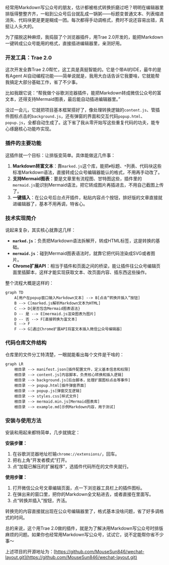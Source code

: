 经常用Markdown写公众号的朋友，估计都被格式转换折磨过吧？明明在编辑器里排版得整整齐齐，一粘到公众号后台就乱成一锅粥——标题变普通文本、列表缩进消失、代码块更是更是糊成一团。每次都得手动调格式，费时不说还容易出错，真挺让人头大的。

为了摆脱这种麻烦，我捣鼓了个浏览器插件，用Trae 2.0开发的，能把Markdown一键转成公众号能用的格式，直接插进编辑器里，亲测好用。

### 开发工具：Trae 2.0

这次开发全靠Trae 2.0帮忙，这工具是真挺智能的。它是个带AI的IDE，最牛的是有Agent AI自动编程功能——简单说就是，我用大白话告诉它我要啥，它就能帮我搞定大部分基础工作，省了不少事。

比如我跟它说：“帮我做个谷歌浏览器插件，能把Markdown转成微信公众号的富文本，还得支持Mermaid图表，最后能自动插进编辑器里。”

没过一会儿，它就把项目基本框架搭好了，像处理转换逻辑的`content.js`、管插件图标点击的`background.js`，还有弹窗的界面和交互代码`popup.html`、`popup.js`，全都自动生成了。这下省了我从零开始写这些重复代码的功夫，能专心琢磨核心功能咋实现。

### 插件的主要功能

这插件就一个目标：让排版变简单。具体能做这几件事：

1. **Markdown转富文本**：靠`marked.js`这个库，能把`#`标题、`*`列表、代码块这些标准Markdown语法，直接转成公众号编辑器能认的格式，不用再手动改了。
2. **支持Mermaid图表**：要是文章里有流程图、甘特图这些，插件里的`mermaid.js`能识别Mermaid语法，把它转成图片再插进去，不用自己截图上传了。
3. **一键插入**：在公众号后台点开插件，粘贴内容点个按钮，排好版的文章直接就进编辑器了，基本不用再调，特省心。

### 技术实现简介

说起来复杂，其实核心就靠这几样：

- **`marked.js`**：负责把Markdown语法拆解开，转成HTML标签，这是转换的基础。
- **`mermaid.js`**：碰到Mermaid图表语法时，就靠它把代码渲染成SVG或者图片。
- **Chrome扩展API**：相当于插件和页面之间的桥梁，能让插件往公众号编辑页面里插脚本，这样才能实现获取文本、改页面内容、插东西这些操作。

整个流程大概是这样的：

```mermaid
graph TD
    A[用户在popup窗口输入Markdown文本] --> B[点击“转换并插入”按钮]
    B --> C[marked.js解析Markdown文本为HTML]
    C --> D{是否包含Mermaid图表语法}
    D -- 是 --> E[mermaid.js渲染图表为图片]
    D -- 否 --> F[直接转换为富文本]
    E --> F
    F --> G[通过Chrome扩展API将富文本插入微信公众号编辑器]
```

### 代码仓库文件结构

仓库里的文件分工特清楚，一眼就能看出每个文件是干啥的：

```mermaid
graph LR
    根目录 --> manifest.json[插件配置文件，定义基本信息和权限]
    根目录 --> content.js[内容脚本，负责核心转换和插入逻辑]
    根目录 --> background.js[后台脚本，处理扩展图标点击等事件]
    根目录 --> popup.html[插件弹窗界面]
    根目录 --> popup.js[弹窗交互逻辑]
    根目录 --> styles.css[样式文件]
    根目录 --> mermaid.min.js[Mermaid图表库]
    根目录 --> example.md[示例Markdown内容，用于测试]
```

### 安装与使用方法

安装和用起来都特简单，几步就搞定：

**安装步骤：**

1.  在谷歌浏览器地址栏输`chrome://extensions/`，回车。
2.  把右上角“开发者模式”打开。
3.  点“加载已解压的扩展程序”，选插件代码所在的文件夹就行。

**使用步骤：**

1.  打开微信公众号文章编辑页面，点一下浏览器工具栏上的插件图标。
2.  在弹出来的窗口里，把你的Markdown全文粘进去，或者直接在里面写。
3.  点“转换并插入”按钮，齐活。

转换完的内容直接就出现在公众号编辑器里了，格式基本没啥问题，省了好多调格式的时间。

总的来说，这个用Trae 2.0做的插件，就是为了解决用Markdown写公众号时排版麻烦的问题。如果你也经常用Markdown写公众号，试试它，说不定能帮你省不少事～

上述项目的开源地址为：[https://github.com/MouseSun846/wechat-layout.git](https://github.com/MouseSun846/wechat-layout.git)
